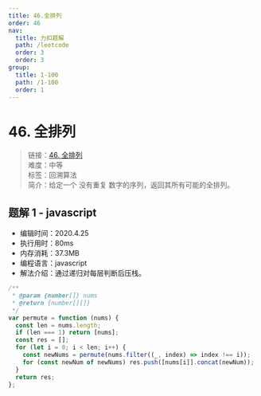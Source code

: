 ```yaml
---
title: 46.全排列
order: 46
nav:
  title: 力扣题解
  path: /leetcode
  order: 3
  order: 3
group:
  title: 1-100
  path: /1-100
  order: 1
---
```


# 46. 全排列

> 链接：[46. 全排列](https://leetcode-cn.com/problems/permutations/)  
> 难度：中等  
> 标签：回溯算法  
> 简介：给定一个 没有重复 数字的序列，返回其所有可能的全排列。

## 题解 1 - javascript

- 编辑时间：2020.4.25
- 执行用时：80ms
- 内存消耗：37.3MB
- 编程语言：javascript
- 解法介绍：通过递归对每层判断后压栈。

```javascript
/**
 * @param {number[]} nums
 * @return {number[][]}
 */
var permute = function (nums) {
  const len = nums.length;
  if (len === 1) return [nums];
  const res = [];
  for (let i = 0; i < len; i++) {
    const newNums = permute(nums.filter((_, index) => index !== i));
    for (const newNum of newNums) res.push([nums[i]].concat(newNum));
  }
  return res;
};
```
